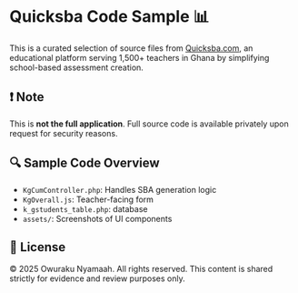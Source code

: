 # Quicksba Code Sample 📊

This is a curated selection of source files from [Quicksba.com](https://quicksba.com), an educational platform serving 1,500+ teachers in Ghana by simplifying school-based assessment creation.

## ❗ Note
This is **not the full application**. Full source code is available privately upon request for security reasons.

## 🔍 Sample Code Overview
- `KgCumController.php`: Handles SBA generation logic
- `KgOverall.js`: Teacher-facing form
- `k_gstudents_table.php`: database 
- `assets/`: Screenshots of UI components


## 🔐 License
© 2025 Owuraku Nyamaah. All rights reserved. This content is shared strictly for evidence and review purposes only.
